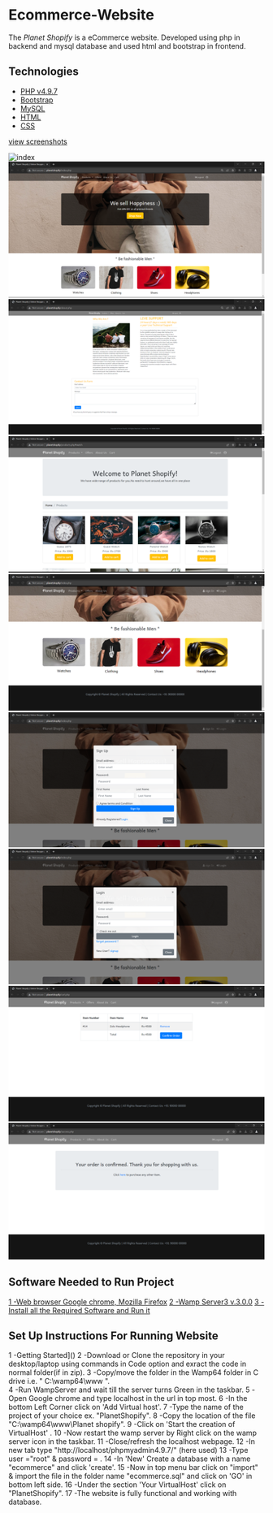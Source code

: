 # Ecommerce-Website

The _Planet Shopify_ is a eCommerce website. Developed using php in backend and mysql database and used html and bootstrap in frontend.


## Technologies

- [PHP v4.9.7](https://www.php.net/docs.php)
- [Bootstrap](https://getbootstrap.com)
- [MySQL](https://www.mysql.com)
- [HTML](https://www.w3schools.com/html/default.asp)
- [CSS](https://www.w3schools.com/css/default.asp)

[view screenshots](https://github.com/ankurprasad1/project/tree/main/planetshopify%20screenshots)

![index](https://github.com/ankurprasad1/project/blob/68f746519b99b41009f5dc34c56d9c6d245ebe03/productgif.gif)
![Home Page](https://github.com/ankurprasad1/project/blob/e23ff4c96adcbbd320e329818dfcf8345f8a6122/planetshopify%20screenshots/home.png)
![About us](https://github.com/ankurprasad1/project/blob/e23ff4c96adcbbd320e329818dfcf8345f8a6122/planetshopify%20screenshots/about%20us.png)
![Products](https://github.com/ankurprasad1/project/blob/e23ff4c96adcbbd320e329818dfcf8345f8a6122/planetshopify%20screenshots/product.png)
![Offers](https://github.com/ankurprasad1/project/blob/e23ff4c96adcbbd320e329818dfcf8345f8a6122/planetshopify%20screenshots/offers.png)
![Sign Up](https://github.com/ankurprasad1/project/blob/e23ff4c96adcbbd320e329818dfcf8345f8a6122/planetshopify%20screenshots/sign%20in.png)
![Login](https://github.com/ankurprasad1/project/blob/e23ff4c96adcbbd320e329818dfcf8345f8a6122/planetshopify%20screenshots/login.png)
![Cart](https://github.com/ankurprasad1/project/blob/e23ff4c96adcbbd320e329818dfcf8345f8a6122/planetshopify%20screenshots/cart.png)
![Confirm](https://github.com/ankurprasad1/project/blob/874137744a19718fb7e2a1def860e368cb0c8b28/planetshopify%20screenshots/confirm.png)

## Software Needed to Run Project

[1 -Web browser Google chrome, Mozilla Firefox](https://www.google.com/intl/en_in/chrome/)
[2 -Wamp Server3 v.3.0.0](https://sourceforge.net/projects/wampserver/)
[3 -Install all the Required Software and Run it]()

## Set Up Instructions For Running Website

1 -Getting Started]()
2 -Download or Clone the repository in your desktop/laptop using commands in Code option and exract the code in normal folder(if in zip).
3 -Copy/move the folder in the Wamp64 folder in C drive i.e. " C:\wamp64\www ".  
4 -Run WampServer and wait till the server  turns Green in the taskbar.
5 -Open Google chrome and type localhost in the url in top most.
6 -In the bottom Left Corner click on 'Add Virtual host'. 
7 -Type the name of the project of your choice ex. "PlanetShopify".
8 -Copy the location of the file "C:\wamp64\www\Planet shopify".
9 -Click on 'Start the creation of VirtualHost' .
10 -Now restart the wamp server by Right click on the wamp server icon in the taskbar.
11 -Close/refresh the localhost webpage.
12 -In new tab type "http://localhost/phpmyadmin4.9.7/" (here used)
13 -Type user ="root" & password = .
14 -In 'New' Create a database with a name "ecommerce" and click 'create'.
15 -Now in top menu bar click on "import" & import the file in the folder name "ecommerce.sql" and click on 'GO' in bottom left side.
16 -Under the section 'Your VirtualHost' click on "PlanetShopify".
17 -The website is fully functional and working with database.


